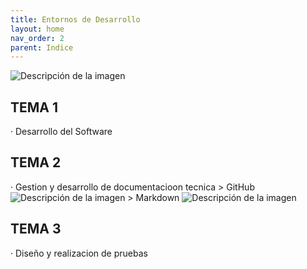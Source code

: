 ```yaml
---
title: Entornos de Desarrollo
layout: home
nav_order: 2
parent: Indice
---
```


![Descripción de la imagen](https://encrypted-tbn0.gstatic.com/images?q=tbn:ANd9GcR20M7G39a5UuXIKFmiOSwVDtVraEjbkWtcgQ&s)


## TEMA 1
 · Desarrollo del Software

## TEMA 2
  · Gestion y desarrollo de documentacioon tecnica
    > GitHub
![Descripción de la imagen](https://foundations.projectpythia.org/_images/GitHub-logo.png)
    > Markdown
![Descripción de la imagen]([https://encrypted-tbn0.gstatic.com/images?q=tbn:ANd9GcR20M7G39a5UuXIKFmiOSwVDtVraEjbkWtcgQ&s](https://encrypted-tbn0.gstatic.com/images?q=tbn:ANd9GcT904XZ8kpOic417aETQDdVWE2u5LpQ6XJhNQ&s))

## TEMA 3
  · Diseño y realizacion de pruebas

